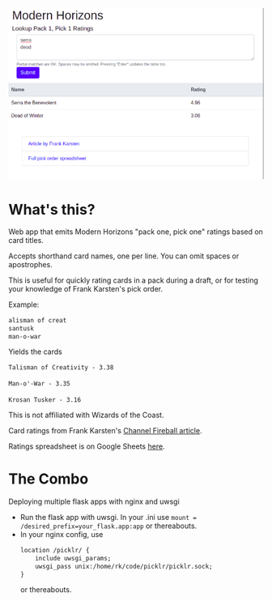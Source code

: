 ![Screenshot of picklr.](screenshot.png)
# What's this?

Web app that emits Modern Horizons "pack one, pick one" ratings based on card titles.

Accepts shorthand card names, one per line. You can omit spaces or apostrophes.

This is useful for quickly rating cards in a pack during a draft, or for testing your knowledge of Frank Karsten's pick order.

Example:
```
alisman of creat
santusk
man-o-war
```

Yields the cards
```
Talisman of Creativity - 3.38

Man-o'-War - 3.35

Krosan Tusker - 3.16
```

This is not affiliated with Wizards of the Coast.

Card ratings from Frank Karsten's [Channel Fireball article](https://www.channelfireball.com/articles/a-very-early-pick-order-for-modern-horizons-draft/).

Ratings spreadsheet is on Google Sheets [here](https://docs.google.com/spreadsheets/d/e/2PACX-1vRiopQuQgB3fw_X4GNFIBJw5QMHmJJREGBFDZJwuYCwNGsU59rr_O1wc0u1RxV3xL602eHYQlax8HGv/pubhtml).


# The Combo
Deploying multiple flask apps with nginx and uwsgi

- Run the flask app with uwsgi. In your .ini use `mount = /desired_prefix=your_flask.app:app` or thereabouts.
- In your nginx config, use 
  ```
  location /picklr/ {
      include uwsgi_params;
      uwsgi_pass unix:/home/rk/code/picklr/picklr.sock;
  }
  ```
  or thereabouts.

